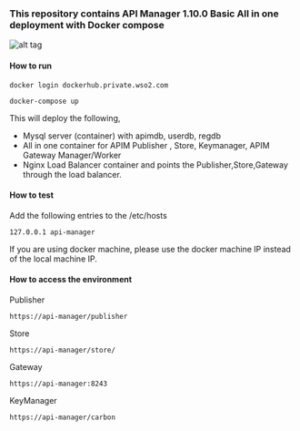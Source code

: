 ### This repository contains API Manager 1.10.0 Basic All in one deployment with Docker compose

![alt tag](https://github.com/sanjeewa-malalgoda/deployment-patterns/blob/master/wso2am/1.10.0/patterns/design/simple-pattern.png)

#### How to run

 ```docker login dockerhub.private.wso2.com ```

 ```docker-compose up ```

This will deploy the following,

* Mysql server (container) with apimdb, userdb, regdb
* All in one container for APIM Publisher , Store, Keymanager, APIM Gateway Manager/Worker
* Nginx Load Balancer container and points the Publisher,Store,Gateway through the load balancer.



#### How to test

Add the following entries to the /etc/hosts
```
127.0.0.1 api-manager
```
If you are using docker machine, please use the docker machine IP instead of the local machine IP.

#### How to access the environment

Publisher

```
https://api-manager/publisher
```

Store

```
https://api-manager/store/
```


Gateway

```
https://api-manager:8243
```


KeyManager 
```
https://api-manager/carbon
```


